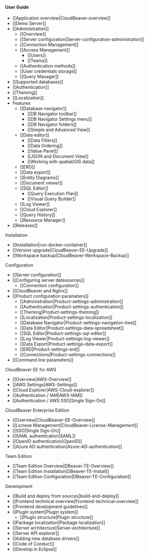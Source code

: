 #### User Guide  

- [[Application overview|CloudBeaver-overview]]
- [[Demo Server]]
- [[Administration]]
   - [[Overview]]
   - [[Server configuration|Server-configuration-administration]]
   - [[Connection Management]]
   - [[Access Management]]
     - [[Users]]
     - [[Teams]]
   - [[Authentication methods]]
   - [[User credentials storage]]
   - [[Query Manager]]
- [[Supported databases]]
- [[Authentication]]
- [[Theming]]
- [[Localization]]
- Features
   - [[Database navigator]]
     - [[DB Navigator toolbar]]
     - [[DB Navigator Settings menu]]
     - [[DB Navigator folders]]
     - [[Simple and Advanced View]]
   - [[Data editor]]
     - [[Data Filters]]
     - [[Data Ordering]]
     - [[Value Panel]]
     - [[JSON and Document View]] 
     - [[Working with spatial/GIS data]] <!--CMD:SKIP-->
   - [[ERD]] <!--CMD:SKIP-->
   - [[Data export]]
   - [[Entity Diagrams]] 
   - [[Document viewer]]
   - [[SQL Editor]]
     - [[Query Execution Plan]]
     - [[Visual Query Builder]] 
   - [[Log Viewer]]
   - [[Cloud Explorer]]  <!--CMD:SKIP-->
   - [[Query History]]
   - [[Resource Manager]]
- [[Releases]] <!-- CMD:SKIP -->

Installation  

- [[Installation|run-docker-container]]
- [[Version upgrade|CloudBeaver-EE-Upgrade]]
- [[Workspace backup|CloudBeaver-Workspace-Backup]]

Configuration   

- [[Server configuration]]
- [[Configuring server datasources]]
   - [[Connection configuration]] 
- [[CloudBeaver and Nginx]]
- [[Product configuration parameters]]
   - [[Administration|Product-settings-administration]]
   - [[Authentication|Product-settings-authentication]]
   - [[Theming|Product-settings-theming]]
   - [[Localization|Product-settings-localization]]
   - [[Database Navigator|Product-settings-navigation-tree]]
   - [[Data Editor|Product-settings-data-spreadsheet]]
   - [[SQL Editor|Product-settings-sql-editor]]
   - [[Log Viewer|Product-settings-log-viewer]]
   - [[Data Export|Product-settings-data-export]]
   - [[ERD|Product-settings-erd]]
   - [[Connections|Product-settings-connections]]
- [[Command line parameters]]

CloudBeaver EE for AWS
- [[Overview|AWS-Overview]]
- [[AWS Settings|AWS-Settings]]
- [[Cloud Explorer|AWS-Cloud-explorer]]
- [[Authentication / IAM|AWS-IAM]]
- [[Authentication / AWS SSO|Single Sign-On]]

CloudBeaver Enterprise Edition
- [[Overview|CloudBeaver-EE-Overview]]
- [[Licnese Management|CloudBeaver-License-Management]]
- [[SSO|Single Sign-On]]
- [[SAML authentication|SAML]]
- [[OpenID authentication|OpenID]]
- [[Azure AD authentication|Azure-AD-authentication]]

Team Edition

- [[Team Edition Overview|DBeaver-TE-Overview]]
- [[Team Edition Installation|DBeaver-TE-Install]]
- [[Team Edition Configuration|DBeaver-TE-Configuration]]

Development <!--CMD:SKIP-->

- [[Build and deploy from sources|build-and-deploy]]
- [[Frontend technical overview|Frontend-technical-overview]] <!--CMD:SKIP-->
- [[Frontend development guidelines]] <!--CMD:SKIP-->
- [[Plugin system|Plugin system]] <!--CMD:SKIP-->
  - [[Plugin structure|Plugin structure]] <!--CMD:SKIP-->
- [[Package localization|Package localization]] <!--CMD:SKIP-->
- [[Server architecture|Server-architecture]] <!--CMD:SKIP-->
- [[Server API explorer]] <!--CMD:SKIP-->
- [[Adding new database drivers]] <!--CMD:SKIP-->
- [[Code of Conduct]] <!--CMD:SKIP-->
- [[Develop in Eclipse]] <!--CMD:SKIP-->
